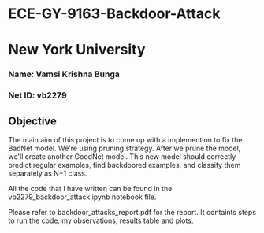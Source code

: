 # ECE-GY-9163-Backdoor-Attack
# New York University

### Name: Vamsi Krishna Bunga
### Net ID: vb2279

## Objective
The main aim of this project is to come up with a implemention to fix the BadNet model. We're using pruning strategy. After we prune the model, we'll create another GoodNet model. This new model should correctly predict regular examples, find backdoored examples, and classify them separately as N+1 class.

All the code that I have written can be found in the vb2279_backdoor_attack.ipynb notebook file.

Please refer to backdoor_attacks_report.pdf for the report. 
It containts steps to run the code, my observations, results table and plots.
